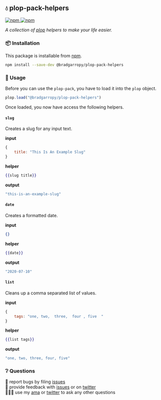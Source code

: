 ## 💧 plop-pack-helpers

<a href="https://npmjs.com/package/@bradgarropy/plop-pack-helpers">
    <img alt="npm" src="https://img.shields.io/npm/v/@bradgarropy/plop-pack-helpers.svg?style=flat-square">
</a>

<a href="https://npmjs.com/package/@bradgarropy/plop-pack-helpers">
    <img alt="npm" src="https://img.shields.io/npm/dt/@bradgarropy/plop-pack-helpers?style=flat-square">
</a>

_A collection of [plop][plop] helpers to make your life easier._

### 📦 Installation

This package is installable from [npm][npm].

```bash
npm install --save-dev @bradgarropy/plop-pack-helpers
```

### 🥑 Usage

Before you can use the `plop-pack`, you have to load it into the `plop` object.

```javascript
plop.load("@bradgarropy/plop-pack-helpers")
```

Once loaded, you now have access the following helpers.

#### `slug`

Creates a slug for any input text.

**input**

```javascript
{
    title: "This Is An Example Slug"
}
```

**helper**

```handlebars
{{slug title}}
```

**output**

```javascript
"this-is-an-example-slug"
```

#### `date`

Creates a formatted date.

**input**

```json
{}
```

**helper**

```handlebars
{{date}}
```

**output**

```javascript
"2020-07-10"
```

#### `list`

Cleans up a comma separated list of values.

**input**

```javascript
{
    tags: "one, two,  three,  four , five  "
}
```

**helper**

```handlebars
{{list tags}}
```

**output**

```javascript
"one, two, three, four, five"
```

### ❔ Questions

🐛 report bugs by filing [issues][issues]  
📢 provide feedback with [issues][issues] or on [twitter][twitter]  
🙋🏼‍♂️ use my [ama][ama] or [twitter][twitter] to ask any other questions

[plop]: https://plopjs.com
[npm]: https://npmjs.com
[bradgarropy]: https://bradgarropy.com
[issues]: https://github.com/bradgarropy/plop-pack-helpers/issues
[twitter]: https://twitter.com/bradgarropy
[ama]: https://github.com/bradgarropy/ama
